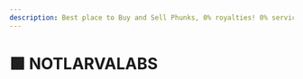 ```yaml
---
description: Best place to Buy and Sell Phunks, 0% royalties! 0% service! Be Phree!
---
```


# 🟪 NOTLARVALABS

